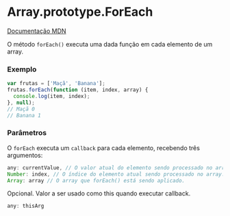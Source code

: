 # Array.prototype.ForEach

[Documentação MDN](https://developer.mozilla.org/pt-BR/docs/Web/JavaScript/Reference/Global_Objects/Array/forEach)

O método `forEach()` executa uma dada função em cada elemento de um array.

### Exemplo

```javascript
var frutas = ['Maçã', 'Banana'];
frutas.forEach(function (item, index, array) {
  console.log(item, index);
}, null);
// Maçã 0
// Banana 1
```

### Parâmetros

O `forEach` executa um `callback` para cada elemento, recebendo três argumentos:

```javascript
any: currentValue, // O valor atual do elemento sendo processado no array.
Number: index, // O índice do elemento atual sendo processado no array.
Array: array // O array que forEach() está sendo aplicado.
```

Opcional. Valor a ser usado como this quando executar callback.
```javascript
any: thisArg
```